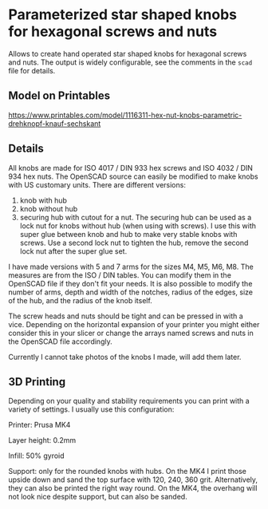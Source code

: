 # Parameterized star shaped knobs for hexagonal screws and nuts

Allows to create hand operated star shaped knobs for hexagonal screws and nuts.
The output is widely configurable, see the comments in the `scad` file for details.

## Model on Printables

https://www.printables.com/model/1116311-hex-nut-knobs-parametric-drehknopf-knauf-sechskant

## Details
All knobs are made for ISO 4017 / DIN 933 hex screws and ISO 4032 / DIN 934 hex nuts. The OpenSCAD source can easily be modified to make knobs with US customary units. There are different versions:

1. knob with hub
1. knob without hub
1. securing hub with cutout for a nut. The securing hub can be used as a lock nut for knobs without hub (when using with screws). I use this with super glue between knob and hub to make very stable knobs with screws. Use a second lock nut to tighten the hub, remove the second lock nut after the super glue set.

I have made versions with 5 and 7 arms for the sizes M4, M5, M6, M8. The measures are from the ISO / DIN tables. You can modify them in the OpenSCAD file if they don't fit your needs. It is also possible to modify the number of arms, depth and width of the notches, radius of the edges, size of the hub, and the radius of the knob itself.

The screw heads and nuts should be tight and can be pressed in with a vice. Depending on the horizontal expansion of your printer you might either consider this in your slicer or change the arrays named screws and nuts in the OpenSCAD file accordingly.

Currently I cannot take photos of the knobs I made, will add them later.

## 3D Printing

Depending on your quality and stability requirements you can print with a variety of settings. I usually use this configuration:

Printer: Prusa MK4

Layer height: 0.2mm

Infill: 50% gyroid

Support: only for the rounded knobs with hubs. On the MK4 I print those upside down and sand the top surface with 120, 240, 360 grit. Alternatively, they can also be printed the right way round. On the MK4, the overhang will not look nice despite support, but can also be sanded.